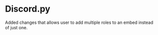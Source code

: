 # **Discord.py**

Added changes that allows user to add multiple roles to an embed instead of just one.
